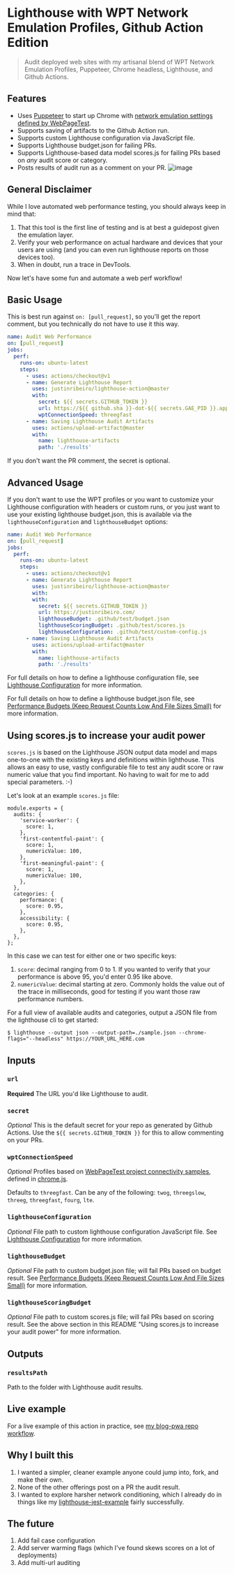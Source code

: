 # Lighthouse with WPT Network Emulation Profiles, Github Action Edition

> Audit deployed web sites with my artisanal blend of WPT Network Emulation Profiles, Puppeteer, Chrome headless, Lighthouse, and Github Actions.

## Features

- Uses [Puppeteer](https://github.com/GoogleChrome/puppeteer) to start up Chrome with [network emulation settings defined by WebPageTest](https://github.com/WPO-Foundation/webpagetest/blob/master/www/settings/connectivity.ini.sample).
- Supports saving of artifacts to the Github Action run.
- Supports custom Lighthouse configuration via JavaScript file.
- Supports Lighthouse budget.json for failing PRs.
- Supports Lighthouse-based data model scores.js for failing PRs based on _any_ audit score or category.
- Posts results of audit run as a comment on your PR.
  ![image](https://user-images.githubusercontent.com/643503/68270529-5729f400-0012-11ea-8fa9-e3eaeb2ee6f5.png)

## General Disclaimer

While I love automated web performance testing, you should always keep in mind that:

1. That this tool is the first line of testing and is at best a guidepost given the emulation layer.
2. Verify your web performance on actual hardware and devices that your users are using (and you can even run lighthouse reports on those devices too).
3. When in doubt, run a trace in DevTools.

Now let's have some fun and automate a web perf workflow!

## Basic Usage

This is best run against `on: [pull_request]`, so you'll get the report comment, but you technically do not have to use it this way.

```yml
name: Audit Web Performance
on: [pull_request]
jobs:
  perf:
    runs-on: ubuntu-latest
    steps:
      - uses: actions/checkout@v1
      - name: Generate Lighthouse Report
        uses: justinribeiro/lighthouse-action@master
        with:
          secret: ${{ secrets.GITHUB_TOKEN }}
          url: https://${{ github.sha }}-dot-${{ secrets.GAE_PID }}.appspot.com
          wptConnectionSpeed: threegfast
      - name: Saving Lighthouse Audit Artifacts
        uses: actions/upload-artifact@master
        with:
          name: lighthouse-artifacts
          path: './results'
```

If you don't want the PR comment, the secret is optional.

## Advanced Usage

If you don't want to use the WPT profiles or you want to customize your Lighthouse configuration with headers or custom runs, or you just want to use your existing lighthouse budget.json, this is available via the `lighthouseConfiguration` and `lighthouseBudget` options:

```yml
name: Audit Web Performance
on: [pull_request]
jobs:
  perf:
    runs-on: ubuntu-latest
    steps:
      - uses: actions/checkout@v1
      - name: Generate Lighthouse Report
        uses: justinribeiro/lighthouse-action@master
        with:
        with:
          secret: ${{ secrets.GITHUB_TOKEN }}
          url: https://justinribeiro.com/
          lighthouseBudget: .github/test/budget.json
          lighthouseScoringBudget: .github/test/scores.js
          lighthouseConfiguration: .github/test/custom-config.js
      - name: Saving Lighthouse Audit Artifacts
        uses: actions/upload-artifact@master
        with:
          name: lighthouse-artifacts
          path: './results'
```

For full details on how to define a lighthouse configuration file, see [Lighthouse Configuration](https://github.com/GoogleChrome/lighthouse/blob/master/docs/configuration.md) for more information.

For full details on how to define a lighthouse budget.json file, see [Performance Budgets (Keep Request Counts Low And File Sizes Small)](https://developers.google.com/web/tools/lighthouse/audits/budgets) for more information.

## Using scores.js to increase your audit power

`scores.js` is based on the Lighthouse JSON output data model and maps one-to-one with the existing keys and definitions within lighthouse. This allows an easy to use, vastly configurable file to test any audit score or raw numeric value that you find important. No having to wait for me to add special parameters. :-)

Let's look at an example `scores.js` file:

```
module.exports = {
  audits: {
    'service-worker': {
      score: 1,
    },
    'first-contentful-paint': {
      score: 1,
      numericValue: 100,
    },
    'first-meaningful-paint': {
      score: 1,
      numericValue: 100,
    },
  },
  categories: {
    performance: {
      score: 0.95,
    },
    accessibility: {
      score: 0.95,
    },
  },
};
```

In this case we can test for either one or two specific keys:

1. `score`: decimal ranging from 0 to 1. If you wanted to verify that your performance is above 95, you'd enter 0.95 like above.
2. `numericValue`: decimal starting at zero. Commonly holds the value out of the trace in milliseconds, good for testing if you want those raw performance numbers.

For a full view of available audits and categories, output a JSON file from the lighthouse cli to get started:

```
$ lighthouse --output json --output-path=./sample.json --chrome-flags="--headless" https://YOUR_URL_HERE.com

```

## Inputs

### `url`

**Required** The URL you'd like Lighthouse to audit.

### `secret`

_Optional_ This is the default secret for your repo as generated by Github Actions. Use the `${{ secrets.GITHUB_TOKEN }}` for this to allow commenting on your PRs.

### `wptConnectionSpeed`

_Optional_ Profiles based on [WebPageTest project connectivity samples](https://github.com/WPO-Foundation/webpagetest/blob/master/www/settings/connectivity.ini.sample), defined in [chrome.js](https://github.com/justinribeiro/lighthouse-action/blob/master/src/chrome.js).

Defaults to `threegfast`. Can be any of the following: `twog`, `threegslow`, `threeg`, `threegfast`, `fourg`, `lte`.

### `lighthouseConfiguration`

_Optional_ File path to custom lighthouse configuration JavaScript file. See [Lighthouse Configuration](https://github.com/GoogleChrome/lighthouse/blob/master/docs/configuration.md) for more information.

### `lighthouseBudget`

_Optional_ File path to custom budget.json file; will fail PRs based on budget result. See [Performance Budgets (Keep Request Counts Low And File Sizes Small)](https://developers.google.com/web/tools/lighthouse/audits/budgets) for more information.

### `lighthouseScoringBudget`

_Optional_ File path to custom scores.js file; will fail PRs based on scoring result. See the above section in this README "Using scores.js to increase your audit power" for more information.

## Outputs

### `resultsPath`

Path to the folder with Lighthouse audit results.

## Live example

For a live example of this action in practice, see [my blog-pwa repo workflow](https://github.com/justinribeiro/blog-pwa/blob/master/.github/workflows/main.yml).

## Why I built this

1. I wanted a simpler, cleaner example anyone could jump into, fork, and make their own.
2. None of the other offerings post on a PR the audit result.
3. I wanted to explore harsher network conditioning, which I already do in things like my [lighthouse-jest-example](https://github.com/justinribeiro/lighthouse-jest-example) fairly successfully.

## The future

1. Add fail case configuration
2. Add server warming flags (which I've found skews scores on a lot of deployments)
3. Add multi-url auditing
